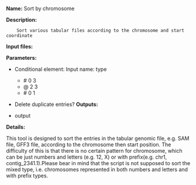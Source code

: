 **Name:** Sort by chromosome

**Description:**

		Sort various tabular files according to the chromosome and start coordinate
	

**Input files:**

**Parameters:**
* Conditional element: Input name: type
  * \# 0 3
  * \@ 2 3
  * \# 0 1

* Delete duplicate entries?
**Outputs:**
* output

**Details:**

This tool is designed to sort the entries in the tabular genomic file, e.g. SAM file, GFF3 file, according to the chromosome then start position. The difficulty of this is that there is no certain pattern for chromosome, which can be just numbers and letters (e.g. 12, X) or with prefix(e.g. chr1, contig_2341.1).Please bear in mind that the script is not supposed to sort the mixed type, i.e. chromosomes represented in both numbers and letters and with prefix types.
	
